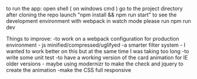to run the app:
open shell ( on windows cmd )
go to the  project directory after cloning the repo
launch "npm install && npm run start"
to see the development environment with webpack in watch mode please run npm run dev



Things to improve:
-to work on a webpack configuration for production environment - js  minified/compressed/uglifyed
-a smarter filter system - I wanted to work better on this but at the same time I was taking too long
-to write some unit test
-to have a working version of the card animation for IE older versions - maybe using modernizr to make the check and jquery to create the animation
-make the CSS full responsive
